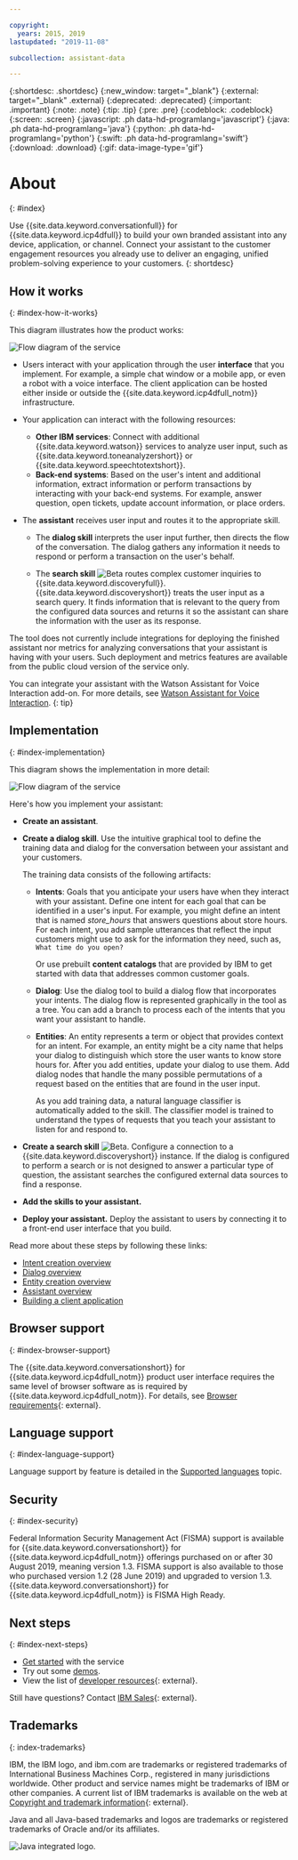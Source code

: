 ```yaml
---

copyright:
  years: 2015, 2019
lastupdated: "2019-11-08"

subcollection: assistant-data

---
```


{:shortdesc: .shortdesc}
{:new_window: target="_blank"}
{:external: target="_blank" .external}
{:deprecated: .deprecated}
{:important: .important}
{:note: .note}
{:tip: .tip}
{:pre: .pre}
{:codeblock: .codeblock}
{:screen: .screen}
{:javascript: .ph data-hd-programlang='javascript'}
{:java: .ph data-hd-programlang='java'}
{:python: .ph data-hd-programlang='python'}
{:swift: .ph data-hd-programlang='swift'}
{:download: .download}
{:gif: data-image-type='gif'}

# About
{: #index}

Use {{site.data.keyword.conversationfull}} for {{site.data.keyword.icp4dfull}} to build your own branded assistant into any device, application, or channel. Connect your assistant to the customer engagement resources you already use to deliver an engaging, unified problem-solving experience to your customers.
{: shortdesc}

## How it works
{: #index-how-it-works}

This diagram illustrates how the product works:

![Flow diagram of the service](images/simple-overview.png)

- Users interact with your application through the user **interface** that you implement. For example, a simple chat window or a mobile app, or even a robot with a voice interface. The client application can be hosted either inside or outside the {{site.data.keyword.icp4dfull_notm}} infrastructure.

- Your application can interact with the following resources:

    - **Other IBM services**: Connect with additional {{site.data.keyword.watson}} services to analyze user input, such as {{site.data.keyword.toneanalyzershort}} or {{site.data.keyword.speechtotextshort}}.
    - **Back-end systems**: Based on the user's intent and additional information, extract information or perform transactions by interacting with your back-end systems. For example, answer question, open tickets, update account information, or place orders.

- The **assistant** receives user input and routes it to the appropriate skill.

  - The **dialog skill** interprets the user input further, then directs the flow of the conversation. The dialog gathers any information it needs to respond or perform a transaction on the user's behalf.

  - The **search skill** ![Beta](images/beta.png) routes complex customer inquiries to {{site.data.keyword.discoveryfull}}. {{site.data.keyword.discoveryshort}} treats the user input as a search query. It finds information that is relevant to the query from the configured data sources and returns it so the assistant can share the information with the user as its response.

The tool does not currently include integrations for deploying the finished assistant nor metrics for analyzing conversations that your assistant is having with your users. Such deployment and metrics features are available from the public cloud version of the service only.

You can integrate your assistant with the Watson Assistant for Voice Interaction add-on. For more details, see [Watson Assistant for Voice Interaction](https://www.ibm.com/support/knowledgecenter/SSQNUZ_2.1.0/com.ibm.icpdata.doc/watson/wavi-addon-install.html).
{: tip}

## Implementation
{: #index-implementation}

This diagram shows the implementation in more detail:

![Flow diagram of the service](images/arch-data-overview.png)

Here's how you implement your assistant:

- **Create an assistant**.

- **Create a dialog skill**. Use the intuitive graphical tool to define the training data and dialog for the conversation between your assistant and your customers.

  The training data consists of the following artifacts:

  - **Intents**: Goals that you anticipate your users have when they interact with your assistant. Define one intent for each goal that can be identified in a user's input. For example, you might define an intent that is named *store_hours* that answers questions about store hours. For each intent, you add sample utterances that reflect the input customers might use to ask for the information they need, such as, `What time do you open?`

    Or use prebuilt **content catalogs** that are provided by IBM to get started with data that addresses common customer goals.

  - **Dialog**: Use the dialog tool to build a dialog flow that incorporates your intents. The dialog flow is represented graphically in the tool as a tree. You can add a branch to process each of the intents that you want your assistant to handle.

  - **Entities**: An entity represents a term or object that provides context for an intent. For example, an entity might be a city name that helps your dialog to distinguish which store the user wants to know store hours for. After you add entities, update your dialog to use them. Add dialog nodes that handle the many possible permutations of a request based on the entities that are found in the user input.

    As you add training data, a natural language classifier is automatically added to the skill. The classifier model is trained to understand the types of requests that you teach your assistant to listen for and respond to.

- **Create a search skill** ![Beta](images/beta.png). Configure a connection to a {{site.data.keyword.discoveryshort}} instance. If the dialog is configured to perform a search or is not designed to answer a particular type of question, the assistant searches the configured external data sources to find a response.

- **Add the skills to your assistant.**

- **Deploy your assistant.** Deploy the assistant to users by connecting it to a front-end user interface that you build.

Read more about these steps by following these links:

- [Intent creation overview](/docs/services/assistant-data?topic=assistant-data-intents#intents-described)
- [Dialog overview](/docs/services/assistant-data?topic=assistant-data-dialog-overview)
- [Entity creation overview](/docs/services/assistant-data?topic=assistant-data-entities#entities-described)
- [Assistant overview](/docs/services/assistant-data?topic=assistant-data-assistant-add)
- [Building a client application](/docs/services/assistant-data?topic=assistant-data-api-client)

## Browser support
{: #index-browser-support}

The {{site.data.keyword.conversationshort}} for {{site.data.keyword.icp4dfull_notm}} product user interface requires the same level of browser software as is required by {{site.data.keyword.icp4dfull_notm}}. For details, see [Browser requirements](https://www.ibm.com/support/knowledgecenter/en/SSQNUZ_1.2.1/com.ibm.icpdata.doc/zen/install/reqs-ent.html#reqs-ent__web){: external}.

## Language support
{: #index-language-support}

Language support by feature is detailed in the [Supported languages](/docs/services/assistant-data?topic=assistant-data-language-support.html) topic.

## Security
{: #index-security}

Federal Information Security Management Act (FISMA) support is available for {{site.data.keyword.conversationshort}} for {{site.data.keyword.icp4dfull_notm}} offerings purchased on or after 30 August 2019, meaning version 1.3. FISMA support is also available to those who purchased version 1.2 (28 June 2019) and upgraded to version 1.3. {{site.data.keyword.conversationshort}} for {{site.data.keyword.icp4dfull_notm}} is FISMA High Ready.

## Next steps
{: #index-next-steps}

- [Get started](/docs/services/assistant-data?topic=assistant-data-getting-started) with the service
- Try out some [demos](/docs/services/assistant-data?topic=assistant-data-sample-apps).
- View the list of [developer resources](https://www.ibm.com/watson/developer-resources/){: external}.

Still have questions? Contact [IBM Sales](https://www-01.ibm.com/marketing/iwm/dre/signup?source=urx-20970){: external}.

## Trademarks
{: index-trademarks}

IBM, the IBM logo, and ibm.com are trademarks or registered trademarks of International Business Machines Corp., registered in many jurisdictions worldwide. Other product and service names might be trademarks of IBM or other companies. A current list of IBM trademarks is available on the web at [Copyright and trademark information](www.ibm.com/legal/copytrade.shtml){: external}.

Java and all Java-based trademarks and logos are trademarks or registered trademarks of Oracle and/or its affiliates.

![Java integrated logo.](images/Java_Compatible.png)